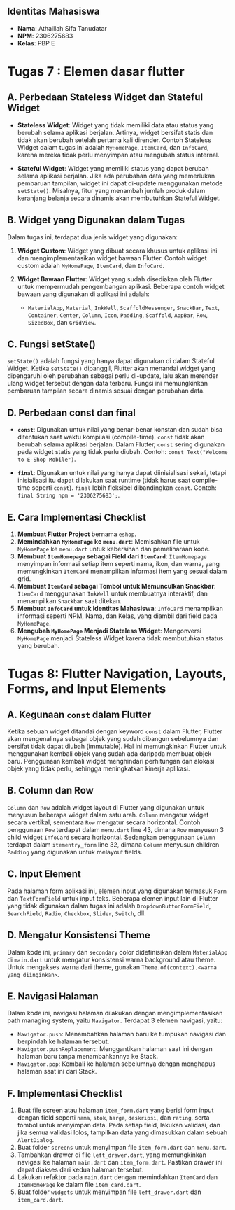 ## Identitas Mahasiswa
- **Nama**: Athaillah Sifa Tanudatar
- **NPM**: 2306275683
- **Kelas**: PBP E

# Tugas 7 : Elemen dasar flutter

## A. Perbedaan Stateless Widget dan Stateful Widget
- **Stateless Widget**: Widget yang tidak memiliki data atau status yang berubah selama aplikasi berjalan. Artinya, widget bersifat statis dan tidak akan berubah setelah pertama kali dirender. Contoh Stateless Widget dalam tugas ini adalah `MyHomePage`, `ItemCard`, dan `InfoCard`, karena mereka tidak perlu menyimpan atau mengubah status internal.
  
- **Stateful Widget**: Widget yang memiliki status yang dapat berubah selama aplikasi berjalan. Jika ada perubahan data yang memerlukan pembaruan tampilan, widget ini dapat di-update menggunakan metode `setState()`. Misalnya, fitur yang menambah jumlah produk dalam keranjang belanja secara dinamis akan membutuhkan Stateful Widget.

## B. Widget yang Digunakan dalam Tugas

Dalam tugas ini, terdapat dua jenis widget yang digunakan:

1. **Widget Custom**: Widget yang dibuat secara khusus untuk aplikasi ini dan mengimplementasikan widget bawaan Flutter. Contoh widget custom adalah `MyHomePage`, `ItemCard`, dan `InfoCard`.

2. **Widget Bawaan Flutter**: Widget yang sudah disediakan oleh Flutter untuk mempermudah pengembangan aplikasi. Beberapa contoh widget bawaan yang digunakan di aplikasi ini adalah:
   - `MaterialApp`, `Material`, `InkWell`, `ScaffoldMessenger`, `SnackBar`, `Text`, `Container`, `Center`, `Column`, `Icon`, `Padding`, `Scaffold`, `AppBar`, `Row`, `SizedBox`, dan `GridView`.

## C. Fungsi setState()
`setState()` adalah fungsi yang hanya dapat digunakan di dalam Stateful Widget. Ketika `setState()` dipanggil, Flutter akan menandai widget yang dipengaruhi oleh perubahan sebagai perlu di-update, lalu akan merender ulang widget tersebut dengan data terbaru. Fungsi ini memungkinkan pembaruan tampilan secara dinamis sesuai dengan perubahan data.

## D. Perbedaan const dan final

- **`const`**: Digunakan untuk nilai yang benar-benar konstan dan sudah bisa ditentukan saat waktu kompilasi (compile-time). `const` tidak akan berubah selama aplikasi berjalan. Dalam Flutter, `const` sering digunakan pada widget statis yang tidak perlu diubah. Contoh: `const Text("Welcome to E-Shop Mobile")`.
  
- **`final`**: Digunakan untuk nilai yang hanya dapat diinisialisasi sekali, tetapi inisialisasi itu dapat dilakukan saat runtime (tidak harus saat compile-time seperti `const`). `final` lebih fleksibel dibandingkan `const`. Contoh: `final String npm = '2306275683';`.

## E. Cara Implementasi Checklist

1. **Membuat Flutter Project** bernama `eshop`.
2. **Memindahkan `MyHomePage` ke `menu.dart`**: Memisahkan file untuk `MyHomePage` ke `menu.dart` untuk kebersihan dan pemeliharaan kode.
3. **Membuat `ItemHomepage` sebagai Field dari `ItemCard`**: `ItemHomepage` menyimpan informasi setiap item seperti nama, ikon, dan warna, yang memungkinkan `ItemCard` menampilkan informasi item yang sesuai dalam grid.
4. **Membuat `ItemCard` sebagai Tombol untuk Memunculkan Snackbar**: `ItemCard` menggunakan `InkWell` untuk membuatnya interaktif, dan menampilkan `Snackbar` saat ditekan.
5. **Membuat `InfoCard` untuk Identitas Mahasiswa**: `InfoCard` menampilkan informasi seperti NPM, Nama, dan Kelas, yang diambil dari field pada `MyHomePage`.
6. **Mengubah `MyHomePage` Menjadi Stateless Widget**: Mengonversi `MyHomePage` menjadi Stateless Widget karena tidak membutuhkan status yang berubah.


# Tugas 8: Flutter Navigation, Layouts, Forms, and Input Elements

## A. Kegunaan `const` dalam Flutter
Ketika sebuah widget ditandai dengan keyword `const` dalam Flutter, Flutter akan mengenalinya sebagai objek yang sudah dibangun sebelumnya dan bersifat tidak dapat diubah (immutable). Hal ini memungkinkan Flutter untuk menggunakan kembali objek yang sudah ada daripada membuat objek baru. Penggunaan kembali widget menghindari perhitungan dan alokasi objek yang tidak perlu, sehingga meningkatkan kinerja aplikasi.

## B. Column dan Row
`Column` dan `Row` adalah widget layout di Flutter yang digunakan untuk menyusun beberapa widget dalam satu arah. `Column` mengatur widget secara vertikal, sementara `Row` mengatur secara horizontal. Contoh penggunaan `Row` terdapat dalam `menu.dart` line 43, dimana `Row` menyusun 3 child widget `InfoCard` secara horizontal. Sedangkan penggunaan `Column` terdapat dalam `itementry_form` line 32, dimana `Column` menyusun children `Padding` yang digunakan untuk melayout fields.

## C. Input Element
Pada halaman form aplikasi ini, elemen input yang digunakan termasuk `Form` dan `TextFormField` untuk input teks. Beberapa elemen input lain di Flutter yang tidak digunakan dalam tugas ini adalah `DropdownButtonFormField`, `SearchField`, `Radio`, `Checkbox`, `Slider`, `Switch`, dll.

## D. Mengatur Konsistensi Theme
Dalam kode ini, `primary` dan `secondary` color didefinisikan dalam `MaterialApp` di `main.dart` untuk mengatur konsistensi warna background atau theme. Untuk mengakses warna dari theme, gunakan `Theme.of(context).<warna yang diinginkan>`.

## E. Navigasi Halaman
Dalam kode ini, navigasi halaman dilakukan dengan mengimplementasikan path managing system, yaitu `Navigator`. Terdapat 3 elemen navigasi, yaitu:
- `Navigator.push`: Menambahkan halaman baru ke tumpukan navigasi dan berpindah ke halaman tersebut.
- `Navigator.pushReplacement`: Menggantikan halaman saat ini dengan halaman baru tanpa menambahkannya ke Stack.
- `Navigator.pop`: Kembali ke halaman sebelumnya dengan menghapus halaman saat ini dari Stack.

## F. Implementasi Checklist
1. Buat file screen atau halaman `item_form.dart` yang berisi form input dengan field seperti `nama`, `stok`, `harga`, `deskripsi`, dan `rating`, serta tombol untuk menyimpan data. Pada setiap field, lakukan validasi, dan jika semua validasi lolos, tampilkan data yang dimasukkan dalam sebuah `AlertDialog`.
2. Buat folder `screens` untuk menyimpan file `item_form.dart` dan `menu.dart`.
3. Tambahkan drawer di file `left_drawer.dart`, yang memungkinkan navigasi ke halaman `main.dart` dan `item_form.dart`. Pastikan drawer ini dapat diakses dari kedua halaman tersebut.
4. Lakukan refaktor pada `main.dart` dengan memindahkan `ItemCard` dan `ItemHomePage` ke dalam file `item_card.dart`.
5. Buat folder `widgets` untuk menyimpan file `left_drawer.dart` dan `item_card.dart`.
